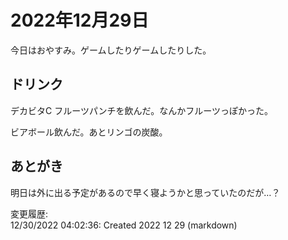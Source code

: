 # 2022年12月29日

今日はおやすみ。ゲームしたりゲームしたりした。

## ドリンク

デカビタC フルーツパンチを飲んだ。なんかフルーツっぽかった。

ビアボール飲んだ。あとリンゴの炭酸。

## あとがき

明日は外に出る予定があるので早く寝ようかと思っていたのだが…？

変更履歴:  
12/30/2022 04:02:36: Created 2022 12 29 (markdown)  
